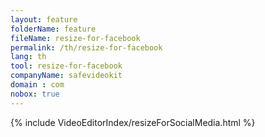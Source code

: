 ```yaml
---
layout: feature
folderName: feature
fileName: resize-for-facebook
permalink: /th/resize-for-facebook
lang: th
tool: resize-for-facebook
companyName: safevideokit
domain : com
nobox: true
---
```


{% include VideoEditorIndex/resizeForSocialMedia.html %}

   